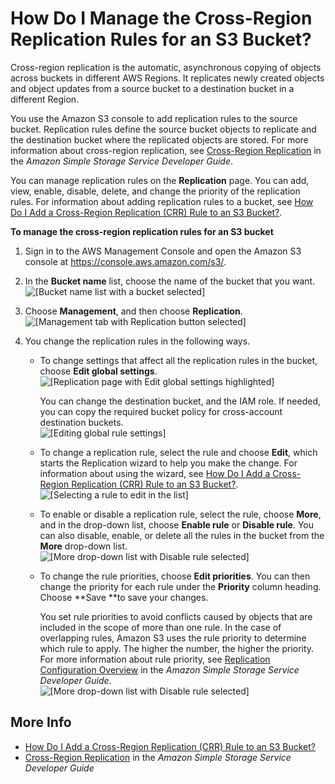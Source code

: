 # How Do I Manage the Cross\-Region Replication Rules for an S3 Bucket?<a name="disable-crr"></a>

Cross\-region replication is the automatic, asynchronous copying of objects across buckets in different AWS Regions\. It replicates newly created objects and object updates from a source bucket to a destination bucket in a different Region\. 

You use the Amazon S3 console to add replication rules to the source bucket\. Replication rules define the source bucket objects to replicate and the destination bucket where the replicated objects are stored\. For more information about cross\-region replication, see [Cross\-Region Replication](https://docs.aws.amazon.com/AmazonS3/latest/dev/crr.htm) in the *Amazon Simple Storage Service Developer Guide*\.

You can manage replication rules on the **Replication** page\. You can add, view, enable, disable, delete, and change the priority of the replication rules\. For information about adding replication rules to a bucket, see [How Do I Add a Cross\-Region Replication \(CRR\) Rule to an S3 Bucket?](enable-crr.md)\.

**To manage the cross\-region replication rules for an S3 bucket**

1. Sign in to the AWS Management Console and open the Amazon S3 console at [https://console\.aws\.amazon\.com/s3/](https://console.aws.amazon.com/s3/)\.

1. In the **Bucket name** list, choose the name of the bucket that you want\.  
![\[Bucket name list with a bucket selected\]](http://docs.aws.amazon.com/AmazonS3/latest/user-guide/images/choose-bucket-name.png)

1. Choose **Management**, and then choose **Replication**\.  
![\[Management tab with Replication button selected\]](http://docs.aws.amazon.com/AmazonS3/latest/user-guide/images/choose-management-tab-replication.png)

1. You change the replication rules in the following ways\.
   + To change settings that affect all the replication rules in the bucket, choose **Edit global settings**\.   
![\[Replication page with Edit global settings highlighted\]](http://docs.aws.amazon.com/AmazonS3/latest/user-guide/images/crr-rules-page-edit.png)

     You can change the destination bucket, and the IAM role\. If needed, you can copy the required bucket policy for cross\-account destination buckets\.   
![\[Editing global rule settings\]](http://docs.aws.amazon.com/AmazonS3/latest/user-guide/images/crr-rules-page-global-edit.png)
   + To change a replication rule, select the rule and choose **Edit**, which starts the Replication wizard to help you make the change\. For information about using the wizard, see [How Do I Add a Cross\-Region Replication \(CRR\) Rule to an S3 Bucket?](enable-crr.md)\.  
![\[Selecting a rule to edit in the list\]](http://docs.aws.amazon.com/AmazonS3/latest/user-guide/images/crr-rules-page-rule-edit.png)
   + To enable or disable a replication rule, select the rule, choose **More**, and in the drop\-down list, choose **Enable rule** or **Disable rule**\. You can also disable, enable, or delete all the rules in the bucket from the **More** drop\-down list\.  
![\[More drop-down list with Disable rule selected\]](http://docs.aws.amazon.com/AmazonS3/latest/user-guide/images/crr-rules-page-rule-disable.png)
   + To change the rule priorities, choose **Edit priorities**\. You can then change the priority for each rule under the **Priority** column heading\. Choose **Save **to save your changes\.

     You set rule priorities to avoid conflicts caused by objects that are included in the scope of more than one rule\. In the case of overlapping rules, Amazon S3 uses the rule priority to determine which rule to apply\. The higher the number, the higher the priority\. For more information about rule priority, see [Replication Configuration Overview](https://docs.aws.amazon.com/AmazonS3/latest/dev/crr-add-config.html) in the *Amazon Simple Storage Service Developer Guide*\.  
![\[More drop-down list with Disable rule selected\]](http://docs.aws.amazon.com/AmazonS3/latest/user-guide/images/crr-rules-page-rule-priority.png)

## More Info<a name="disable-crr-moreinfo"></a>
+ [How Do I Add a Cross\-Region Replication \(CRR\) Rule to an S3 Bucket?](enable-crr.md)
+ [Cross\-Region Replication](https://docs.aws.amazon.com/AmazonS3/latest/dev/crr.html) in the *Amazon Simple Storage Service Developer Guide*